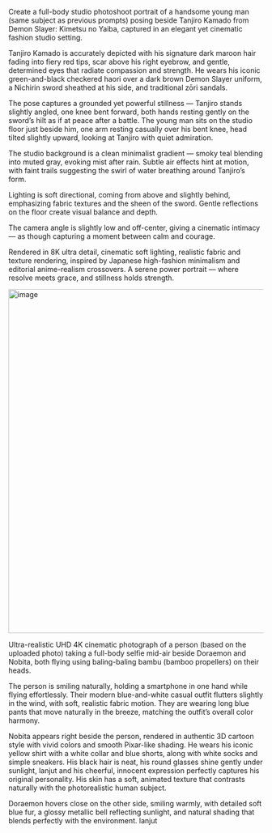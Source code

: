 Create a full-body studio photoshoot portrait of a handsome young man (same subject as previous prompts) posing beside Tanjiro Kamado from Demon Slayer: Kimetsu no Yaiba, captured in an elegant yet cinematic fashion studio setting.

Tanjiro Kamado is accurately depicted with his signature dark maroon hair fading into fiery red tips, scar above his right eyebrow, and gentle, determined eyes that radiate compassion and strength. He wears his iconic green-and-black checkered haori over a dark brown Demon Slayer uniform, a Nichirin sword sheathed at his side, and traditional zōri sandals.

The pose captures a grounded yet powerful stillness — Tanjiro stands slightly angled, one knee bent forward, both hands resting gently on the sword’s hilt as if at peace after a battle. The young man sits on the studio floor just beside him, one arm resting casually over his bent knee, head tilted slightly upward, looking at Tanjiro with quiet admiration.

The studio background is a clean minimalist gradient — smoky teal blending into muted gray, evoking mist after rain. Subtle air effects hint at motion, with faint trails suggesting the swirl of water breathing around Tanjiro’s form.

Lighting is soft directional, coming from above and slightly behind, emphasizing fabric textures and the sheen of the sword. Gentle reflections on the floor create visual balance and depth.

The camera angle is slightly low and off-center, giving a cinematic intimacy — as though capturing a moment between calm and courage.

Rendered in 8K ultra detail, cinematic soft lighting, realistic fabric and texture rendering, inspired by Japanese high-fashion minimalism and editorial anime-realism crossovers.
A serene power portrait — where resolve meets grace, and stillness holds strength.

<img width="680" height="680" alt="image" src="https://github.com/user-attachments/assets/32a10e5f-dc7e-494c-881a-1abd3bf26076" />











Ultra-realistic UHD 4K cinematic photograph of a person (based on the uploaded photo) taking a full-body selfie mid-air beside Doraemon and Nobita, both flying using baling-baling bambu (bamboo propellers) on their heads.

The person is smiling naturally, holding a smartphone in one hand while flying effortlessly. Their modern blue-and-white casual outfit flutters slightly in the wind, with soft, realistic fabric motion. 
They are wearing long blue pants that move naturally in the breeze, matching the outfit’s overall color harmony.

Nobita appears right beside the person, rendered in authentic 3D cartoon style with vivid colors and smooth Pixar-like shading. He wears his iconic yellow shirt with a white collar and blue shorts, along with white socks and simple sneakers. His black hair is neat, his round glasses shine gently under sunlight, lanjut and his cheerful, innocent expression perfectly captures his original personality. His skin has a soft, animated texture that contrasts naturally with the photorealistic human subject.

Doraemon hovers close on the other side, smiling warmly, with detailed soft blue fur, a glossy metallic bell reflecting sunlight, and natural shading that blends perfectly with the environment. lanjut
